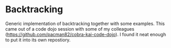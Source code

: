 # Backtracking

Generic implementation of backtracking together with some examples. This came out of a code dojo
session with some of my colleagues (<https://github.com/pacman82/cobra-kai-code-dojo>). I found it
neat enough to put it into its own repostiory.
